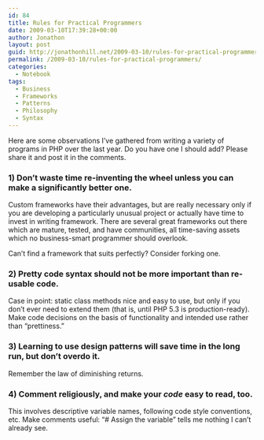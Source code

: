 ```yaml
---
id: 84
title: Rules for Practical Programmers
date: 2009-03-10T17:39:28+00:00
author: Jonathon
layout: post
guid: http://jonathonhill.net/2009-03-10/rules-for-practical-programmers/
permalink: /2009-03-10/rules-for-practical-programmers/
categories:
  - Notebook
tags:
  - Business
  - Frameworks
  - Patterns
  - Philosophy
  - Syntax
---
```

Here are some observations I&#8217;ve gathered from writing a variety of programs in PHP over the last year. Do you have one I should add? Please share it and post it in the comments.

### 1) Don&#8217;t waste time re-inventing the wheel unless you can make a significantly better one.

Custom frameworks have their advantages, but are really necessary only if you are developing a particularly unusual project or actually have time to invest in writing framework. There are several great frameworks out there which are mature, tested, and have communities, all time-saving assets which no business-smart programmer should overlook.

Can&#8217;t find a framework that suits perfectly? Consider forking one.

### 2) Pretty code syntax should not be more important than re-usable code.

Case in point: static class methods nice and easy to use, but only if you don&#8217;t ever need to extend them (that is, until PHP 5.3 is production-ready). Make code decisions on the basis of functionality and intended use rather than &#8220;prettiness.&#8221;

### 3) Learning to use design patterns will save time in the long run, but don&#8217;t overdo it.

Remember the law of diminishing returns.

### 4) Comment religiously, and make your _code_ easy to read, too.

This involves descriptive variable names, following code style conventions, etc. Make comments useful: &#8220;# Assign the variable&#8221; tells me nothing I can&#8217;t already see.